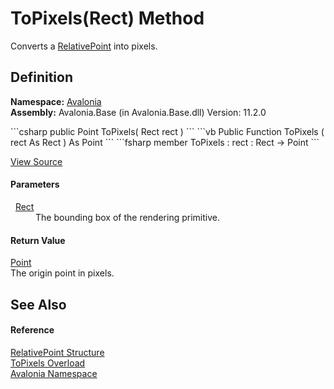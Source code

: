 # ToPixels(Rect) Method


Converts a <a href="T_Avalonia_RelativePoint">RelativePoint</a> into pixels.



## Definition
**Namespace:** <a href="N_Avalonia">Avalonia</a>  
**Assembly:** Avalonia.Base (in Avalonia.Base.dll) Version: 11.2.0

<Tabs groupId="api-code-preview">
<TabItem value="csharp" label="C#">
```csharp
public Point ToPixels(
	Rect rect
)
```
</TabItem>
<TabItem value="vb" label="VB">
```vb
Public Function ToPixels ( 
	rect As Rect
) As Point
```
</TabItem>
<TabItem value="fsharp" label="F#">
```fsharp
member ToPixels : 
        rect : Rect -> Point 
```
</TabItem>
</Tabs>



<a href="https://github.com/AvaloniaUI/Avalonia/tree/master/src/Avalonia.Base/RelativePoint.cs#L159" title="View the source code">View Source</a>



#### Parameters
<dl><dt>  <a href="T_Avalonia_Rect">Rect</a></dt><dd>The bounding box of the rendering primitive.</dd></dl>

#### Return Value
<a href="T_Avalonia_Point">Point</a>  
The origin point in pixels.

## See Also


#### Reference
<a href="T_Avalonia_RelativePoint">RelativePoint Structure</a>  
<a href="Overload_Avalonia_RelativePoint_ToPixels">ToPixels Overload</a>  
<a href="N_Avalonia">Avalonia Namespace</a>  
